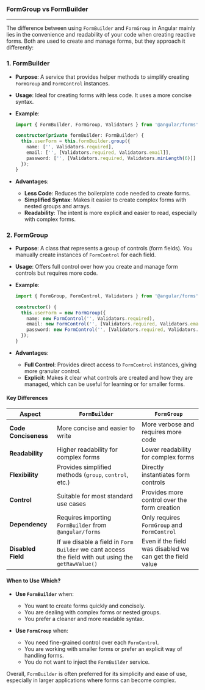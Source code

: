 ### FormGroup vs FormBuilder
---

The difference between using `FormBuilder` and `FormGroup` in Angular mainly lies in the convenience and readability of your code when creating reactive forms. Both are used to create and manage forms, but they approach it differently:

### 1. **FormBuilder**
- **Purpose**: A service that provides helper methods to simplify creating `FormGroup` and `FormControl` instances.
- **Usage**: Ideal for creating forms with less code. It uses a more concise syntax.
- **Example**:

    ```typescript
    import { FormBuilder, FormGroup, Validators } from '@angular/forms';

    constructor(private formBuilder: FormBuilder) {
      this.userForm = this.formBuilder.group({
        name: ['', Validators.required],
        email: ['', [Validators.required, Validators.email]],
        password: ['', [Validators.required, Validators.minLength(6)]]
      });
    }
    ```

- **Advantages**:
  - **Less Code**: Reduces the boilerplate code needed to create forms.
  - **Simplified Syntax**: Makes it easier to create complex forms with nested groups and arrays.
  - **Readability**: The intent is more explicit and easier to read, especially with complex forms.

### 2. **FormGroup**
- **Purpose**: A class that represents a group of controls (form fields). You manually create instances of `FormControl` for each field.
- **Usage**: Offers full control over how you create and manage form controls but requires more code.
- **Example**:

    ```typescript
    import { FormGroup, FormControl, Validators } from '@angular/forms';

    constructor() {
      this.userForm = new FormGroup({
        name: new FormControl('', Validators.required),
        email: new FormControl('', [Validators.required, Validators.email]),
        password: new FormControl('', [Validators.required, Validators.minLength(6)])
      });
    }
    ```

- **Advantages**:
  - **Full Control**: Provides direct access to `FormControl` instances, giving more granular control.
  - **Explicit**: Makes it clear what controls are created and how they are managed, which can be useful for learning or for smaller forms.

#### Key Differences

| Aspect                   | `FormBuilder`                                   | `FormGroup`                                 |
|--------------------------|-------------------------------------------------|---------------------------------------------|
| **Code Conciseness**      | More concise and easier to write                | More verbose and requires more code         |
| **Readability**           | Higher readability for complex forms            | Lower readability for complex forms         |
| **Flexibility**           | Provides simplified methods (`group`, `control`, etc.) | Directly instantiates form controls         |
| **Control**               | Suitable for most standard use cases            | Provides more control over the form creation|
| **Dependency**            | Requires importing `FormBuilder` from `@angular/forms` | Only requires `FormGroup` and `FormControl` |
| **Disabled Field**        | If we disable a field in `Form Builder` we cant access the field with out using the `getRawValue()`| Even if the field was disabled we can get the field value |

#### When to Use Which?

- **Use `FormBuilder`** when:
  - You want to create forms quickly and concisely.
  - You are dealing with complex forms or nested groups.
  - You prefer a cleaner and more readable syntax.

- **Use `FormGroup`** when:
  - You need fine-grained control over each `FormControl`.
  - You are working with smaller forms or prefer an explicit way of handling forms.
  - You do not want to inject the `FormBuilder` service. 

Overall, `FormBuilder` is often preferred for its simplicity and ease of use, especially in larger applications where forms can become complex.